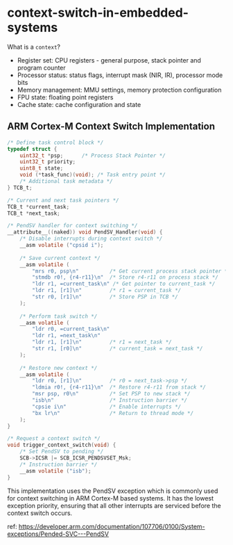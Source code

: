 # context-switch-in-embedded-systems


What is a `context`?

- Register set: CPU registers - general purpose, stack pointer and program counter
- Processor status: status flags, interrupt mask (NIR, IR), processor mode bits
- Memory management: MMU settings, memory protection configuration
- FPU state: floating point registers
- Cache state: cache configuration and state


## ARM Cortex-M Context Switch Implementation

```c
/* Define task control block */
typedef struct {
    uint32_t *psp;      /* Process Stack Pointer */
    uint32_t priority;
    uint8_t state;
    void (*task_func)(void); /* Task entry point */
    /* Additional task metadata */
} TCB_t;

/* Current and next task pointers */
TCB_t *current_task;
TCB_t *next_task;

/* PendSV handler for context switching */
__attribute__((naked)) void PendSV_Handler(void) {
    /* Disable interrupts during context switch */
    __asm volatile ("cpsid i");
    
    /* Save current context */
    __asm volatile (
        "mrs r0, psp\n"          /* Get current process stack pointer */
        "stmdb r0!, {r4-r11}\n"  /* Store r4-r11 on process stack */
        "ldr r1, =current_task\n" /* Get pointer to current_task */
        "ldr r1, [r1]\n"         /* r1 = current_task */
        "str r0, [r1]\n"         /* Store PSP in TCB */
    );
    
    /* Perform task switch */
    __asm volatile (
        "ldr r0, =current_task\n"
        "ldr r1, =next_task\n"
        "ldr r1, [r1]\n"         /* r1 = next_task */
        "str r1, [r0]\n"         /* current_task = next_task */
    );
    
    /* Restore new context */
    __asm volatile (
        "ldr r0, [r1]\n"         /* r0 = next_task->psp */
        "ldmia r0!, {r4-r11}\n"  /* Restore r4-r11 from stack */
        "msr psp, r0\n"          /* Set PSP to new stack */
        "isb\n"                  /* Instruction barrier */
        "cpsie i\n"              /* Enable interrupts */
        "bx lr\n"                /* Return to thread mode */
    );
}

/* Request a context switch */
void trigger_context_switch(void) {
    /* Set PendSV to pending */
    SCB->ICSR |= SCB_ICSR_PENDSVSET_Msk;
    /* Instruction barrier */
    __asm volatile ("isb");
}
```

This implementation uses the PendSV exception which is commonly used for context switching in ARM Cortex-M based systems. It has the lowest exception priority, ensuring that all other interrupts are serviced before the context switch occurs.

ref: https://developer.arm.com/documentation/107706/0100/System-exceptions/Pended-SVC---PendSV
